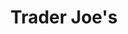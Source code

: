 ---
title: "Trader Joe's"
url: /albuquerque/trader-joes-holly-avenue-northeast/
shop: supermarket
---